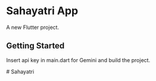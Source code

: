 # Sahayatri App

A new Flutter project.

## Getting Started
Insert api key in main.dart for Gemini and build the project.

#   S a h a y a t r i  
 